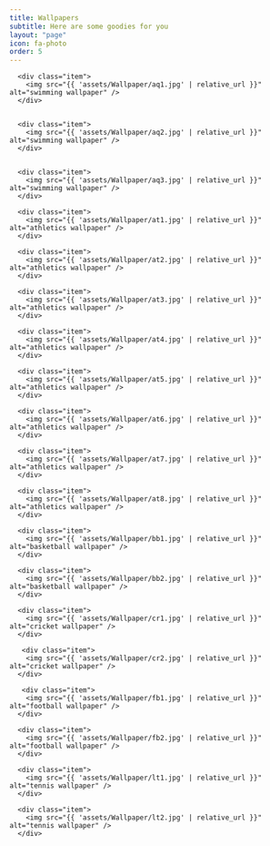 ```yaml
---
title: Wallpapers
subtitle: Here are some goodies for you
layout: "page"
icon: fa-photo
order: 5
---
```


 <div class="row">
 
      <div class="item">
        <img src="{{ 'assets/Wallpaper/aq1.jpg' | relative_url }}" alt="swimming wallpaper" />
      </div>
      
      
      <div class="item">
        <img src="{{ 'assets/Wallpaper/aq2.jpg' | relative_url }}" alt="swimming wallpaper" />
      </div>
      
      
      <div class="item">
        <img src="{{ 'assets/Wallpaper/aq3.jpg' | relative_url }}" alt="swimming wallpaper" />
      </div>
      
      <div class="item">
        <img src="{{ 'assets/Wallpaper/at1.jpg' | relative_url }}" alt="athletics wallpaper" />
      </div>
      
      <div class="item">
        <img src="{{ 'assets/Wallpaper/at2.jpg' | relative_url }}" alt="athletics wallpaper" />
      </div>
      
      <div class="item">
        <img src="{{ 'assets/Wallpaper/at3.jpg' | relative_url }}" alt="athletics wallpaper" />
      </div>
      
      <div class="item">
        <img src="{{ 'assets/Wallpaper/at4.jpg' | relative_url }}" alt="athletics wallpaper" />
      </div>
      
      <div class="item">
        <img src="{{ 'assets/Wallpaper/at5.jpg' | relative_url }}" alt="athletics wallpaper" />
      </div>
      
      <div class="item">
        <img src="{{ 'assets/Wallpaper/at6.jpg' | relative_url }}" alt="athletics wallpaper" />
      </div>
      
      <div class="item">
        <img src="{{ 'assets/Wallpaper/at7.jpg' | relative_url }}" alt="athletics wallpaper" />
      </div>
      
      <div class="item">
        <img src="{{ 'assets/Wallpaper/at8.jpg' | relative_url }}" alt="athletics wallpaper" />
      </div>
      
      <div class="item">
        <img src="{{ 'assets/Wallpaper/bb1.jpg' | relative_url }}" alt="basketball wallpaper" />
      </div>
      
      <div class="item">
        <img src="{{ 'assets/Wallpaper/bb2.jpg' | relative_url }}" alt="basketball wallpaper" />
      </div>
      
      <div class="item">
        <img src="{{ 'assets/Wallpaper/cr1.jpg' | relative_url }}" alt="cricket wallpaper" />
      </div>
      
       <div class="item">
        <img src="{{ 'assets/Wallpaper/cr2.jpg' | relative_url }}" alt="cricket wallpaper" />
      </div>
      
       <div class="item">
        <img src="{{ 'assets/Wallpaper/fb1.jpg' | relative_url }}" alt="football wallpaper" />
      </div>
      
      <div class="item">
        <img src="{{ 'assets/Wallpaper/fb2.jpg' | relative_url }}" alt="football wallpaper" />
      </div>
      
      <div class="item">
        <img src="{{ 'assets/Wallpaper/lt1.jpg' | relative_url }}" alt="tennis wallpaper" />
      </div>
      
      <div class="item">
        <img src="{{ 'assets/Wallpaper/lt2.jpg' | relative_url }}" alt="tennis wallpaper" />
      </div>
      
 </div>
  
